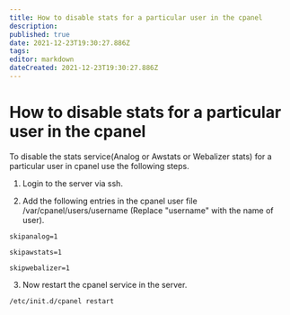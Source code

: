 ```yaml
---
title: How to disable stats for a particular user in the cpanel
description: 
published: true
date: 2021-12-23T19:30:27.886Z
tags: 
editor: markdown
dateCreated: 2021-12-23T19:30:27.886Z
---
```


# How to disable stats for a particular user in the cpanel


To disable the stats service(Analog or Awstats or Webalizer stats) for a particular user in cpanel use the following steps.

1) Login to the server via ssh.

2) Add the following entries in the cpanel user file /var/cpanel/users/username (Replace "username"  with the name of user).

```
skipanalog=1

skipawstats=1

skipwebalizer=1
```

3) Now restart the cpanel service in the server.

```
/etc/init.d/cpanel restart
```